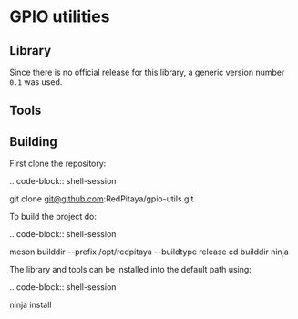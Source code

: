 # GPIO utilities

## Library

Since there is no official release for this library,
a generic version number ``0.1`` was used.

## Tools



## Building

First clone the repository:

.. code-block:: shell-session

   git clone git@github.com:RedPitaya/gpio-utils.git

To build the project do:

.. code-block:: shell-session

   meson builddir --prefix /opt/redpitaya --buildtype release
   cd builddir
   ninja

The library and tools can be installed into the default path using:

.. code-block:: shell-session

   ninja install
